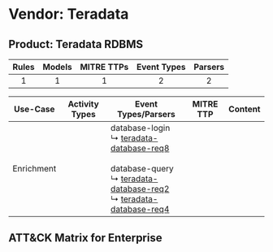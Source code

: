 Vendor: Teradata
================
Product: Teradata RDBMS
-----------------------
| Rules | Models | MITRE TTPs | Event Types | Parsers |
|:-----:|:------:|:----------:|:-----------:|:-------:|
|   1   |   1    |     1      |      2      |    2    |

|  Use-Case  | Activity Types | Event Types/Parsers                                                                                                                                                                                                                                                                        | MITRE TTP | Content                                                    |
|:----------:| -------------- | ------------------------------------------------------------------------------------------------------------------------------------------------------------------------------------------------------------------------------------------------------------------------------------------ | --------- | ---------------------------------------------------------- |
| Enrichment | <ul></li></ul> |  database-login<br> ↳ [teradata-database-req8](Parsers/parserContent_teradata-database-req8.md)<br><br> database-query<br> ↳ [teradata-database-req2](Parsers/parserContent_teradata-database-req2.md)<br> ↳ [teradata-database-req4](Parsers/parserContent_teradata-database-req4.md)<br> |           | [](Rules_Models/r_m_teradata_teradata_rdbms_Enrichment.md) |

ATT&CK Matrix for Enterprise
----------------------------

